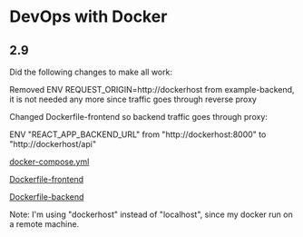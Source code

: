 # DevOps with Docker
## 2.9

Did the following changes to make all work:

Removed ENV REQUEST_ORIGIN=http://dockerhost from example-backend, it is not needed any more since traffic goes through reverse proxy

Changed Dockerfile-frontend so backend traffic goes through proxy:

ENV "REACT_APP_BACKEND_URL" from "http://dockerhost:8000" to "http://dockerhost/api"

[docker-compose.yml](docker-compose.yml)

[Dockerfile-frontend](Dockerfile-frontend)

[Dockerfile-backend](Dockerfile-backend)

Note: I'm using "dockerhost" instead of "localhost", since my docker run on a remote machine.

